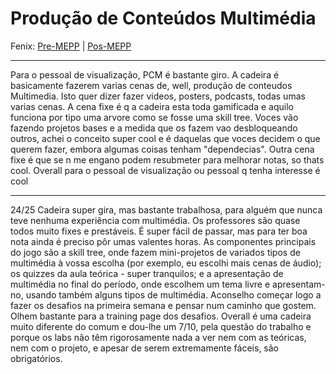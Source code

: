 # Produção de Conteúdos Multimédia

Fenix: [Pre-MEPP](https://fenix.tecnico.ulisboa.pt/cursos/meic-a/disciplina-curricular/283003985068060) | [Pos-MEPP](https://fenix.tecnico.ulisboa.pt/cursos/meic-a/disciplina-curricular/1971853845332803)

---
Para o pessoal de visualização, PCM é bastante giro. A cadeira é basicamente fazerem varias cenas de, well, produção de conteudos Multimedia. Isto quer dizer fazer videos, posters, podcasts, todas umas varias cenas. A cena fixe é q a cadeira esta toda gamificada e aquilo funciona por tipo uma arvore como se fosse uma skill tree. Voces vão fazendo projetos bases e a medida que os fazem vao desbloqueando outros, achei o conceito super cool e é daquelas que voces decidem o que querem fazer, embora algumas coisas tenham "dependecias". Outra cena fixe é que se n me engano podem resubmeter para melhorar notas, so thats cool. Overall para o pessoal de visualização ou pessoal q tenha interesse é cool

---
24/25
Cadeira super gira, mas bastante trabalhosa, para alguém que nunca teve nenhuma experiência com multimédia. Os professores são quase todos muito fixes e prestáveis. É super fácil de passar, mas para ter boa nota ainda é preciso pôr umas valentes horas. As componentes principais do jogo são a skill tree, onde fazem mini-projetos de variados tipos de multimédia à vossa escolha (por exemplo, eu escolhi mais cenas de áudio); os quizzes da aula teórica - super tranquilos; e a apresentação de multimédia no final do período, onde escolhem um tema livre e apresentam-no, usando também alguns tipos de multimédia. Aconselho começar logo a fazer os desafios na primeira semana e pensar num caminho que gostem. Olhem bastante para a training page dos desafios. Overall é uma cadeira muito diferente do comum e dou-lhe um 7/10, pela questão do trabalho e porque os labs não têm rigorosamente nada a ver nem com as teóricas, nem com o projeto, e apesar de serem extremamente fáceis, são obrigatórios.
